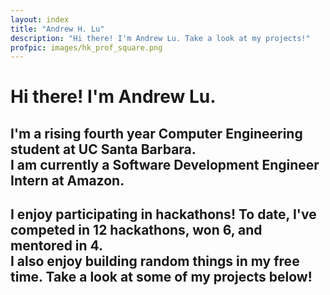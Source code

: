 ```yaml
---
layout: index
title: "Andrew H. Lu"
description: "Hi there! I'm Andrew Lu. Take a look at my projects!"
profpic: images/hk_prof_square.png
---
```


# Hi there! I'm Andrew Lu.

## I'm a rising fourth year Computer Engineering student at UC Santa Barbara.<br>I am currently a Software Development Engineer Intern at Amazon.

## I enjoy participating in hackathons! To date, I've competed in 12 hackathons, won 6, and mentored in 4.<br>I also enjoy building random things in my free time. Take a look at some of my projects below!
